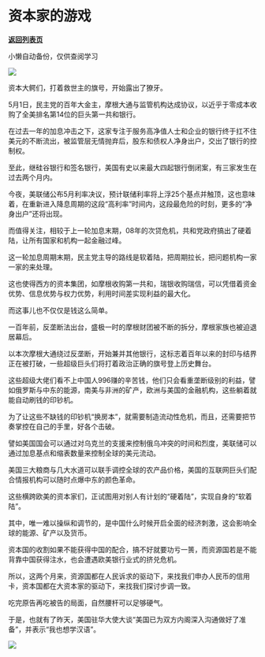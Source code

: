 # 资本家的游戏

[**返回列表页**](/gzh/政事堂2019)

小懒自动备份，仅供查阅学习

![](https://mmbiz.qpic.cn/mmbiz_jpg/rxhS23yu8cNAIygRO4ScWibMry4qFll2qzMKUH5N3e2SWc2c1BVgXVWzxVW1FlydQKic1K27ztdQy8ohsicL68dZA/640?wx_fmt=jpeg)

资本大鳄们，打着救世主的旗号，开始露出了獠牙。  

5月1日，民主党的百年大金主，摩根大通与监管机构达成协议，以近乎于零成本收购了全美排名第14位的巨头第一共和银行。

在过去一年的加息冲击之下，这家专注于服务高净值人士和企业的银行终于扛不住美元的不断流出，被监管层无情抛弃后，股东和债权人净身出户，交出了银行的控制权。

至此，继硅谷银行和签名银行，美国有史以来最大四起银行倒闭案，有三家发生在过去两个月内。

今夜，美联储公布5月利率决议，预计联储利率将上浮25个基点并触顶，这也意味着，在重新进入降息周期的这段“高利率”时间内，这段最危险的时刻，更多的“净身出户”还将出现。

而值得关注，相较于上一轮加息末期，08年的次贷危机，共和党政府搞出了硬着陆，让所有国家和机构一起金融过峰。

这一轮加息周期末期，民主党主导的路线是软着陆，把周期拉长，把问题机构一家一家的来处理。

这也使得西方的资本集团，如摩根收购第一共和，瑞银收购瑞信，可以凭借着资金优势、信息优势与权力优势，利用时间差实现利益的最大化。

而这事儿也不仅仅是钱这么简单。  

一百年前，反垄断法出台，盛极一时的摩根财团被不断的拆分，摩根家族也被迫退居幕后。

以本次摩根大通绕过反垄断，开始兼并其他银行，这标志着百年以来的封印与结界正在被打破，一些超级巨头们将打着政治正确的旗号登上历史舞台。

这些超级大佬们看不上中国人996赚的辛苦钱，他们只会看重垄断级别的利益，譬如俄罗斯与中东的能源，南美与非洲的矿产，欧洲与美国的金融机构，这些躺着就能自动刷钱的印钞机。  

为了让这些不缺钱的印钞机“换房本”，就需要制造流动性危机，而且，还需要把节奏掌控在自己的手里，好各个击破。

譬如美国国会可以通过对乌克兰的支援来控制俄乌冲突的时间和烈度，美联储可以通过加息基点和缩表数量来控制全球的美元流动。

美国三大粮商与几大水道可以联手调控全球的农产品价格，美国的互联网巨头们配合情报机构可以随时点爆中东的颜色革命。

这些横跨欧美的资本家们，正试图用对别人有计划的“硬着陆”，实现自身的“软着陆”。

其中，唯一难以操纵和调节的，是中国什么时候开启全面的经济刺激，这会影响全球的能源、矿产以及货币。

资本国的收割如果不能获得中国的配合，搞不好就要功亏一篑，而资源国若是不能背靠中国获得注水，也会遭遇欧美银行业式的挤兑危机。

所以，这两个月来，资源国都在人民诉求的驱动下，来找我们申办人民币的信用卡，资本国都在大资本家的驱动下，来找我们探讨步调一致。

吃完原告再吃被告的局面，自然腰杆可以足够硬气。

于是，也就有了昨天，美国驻华大使大谈“美国已为双方内阁深入沟通做好了准备”，并表示“我也想学汉语”。  

![](https://mmbiz.qpic.cn/mmbiz_jpg/rxhS23yu8cNAIygRO4ScWibMry4qFll2qAC8e8KAQ6y3AIdw0IicgdoLGkz88cy7LqLlP3UDI5SLecvEiaKSO5efQ/640?wx_fmt=jpeg)

